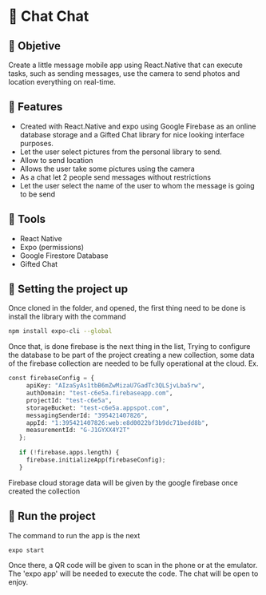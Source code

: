 # :peach: Chat Chat

## :cookie: Objetive

Create a little message mobile app using React.Native that can execute tasks, such as sending messages, use the camera to send photos and location everything on real-time.

## :cookie: Features

- Created with React.Native and expo using Google Firebase as an online database storage and a Gifted Chat library for nice looking interface purposes. 
- Let the user select pictures from the personal library to send.
- Allow to send location 
- Allows the user take some pictures using the camera
- As a chat let 2 people send messages without restrictions
- Let the user select the name of the user to whom the message is going to be send

## :cookie: Tools

- React Native
- Expo (permissions)
- Google Firestore Database
- Gifted Chat

## :cookie: Setting the project up

Once cloned in the folder, and opened, the first thing need to be done is install the library with the command

```bash
npm install expo-cli --global
```

Once that, is done firebase is the next thing in the list, Trying to configure the database to be part of the project creating a new collection, some data of the firebase collection are needed to be fully operational at the cloud.
 Ex.
 
 ```python
 const firebaseConfig = {
      apiKey: "AIzaSyAs1tbB6mZwMizaU7GadTc3QLSjvLba5rw",
      authDomain: "test-c6e5a.firebaseapp.com",
      projectId: "test-c6e5a",
      storageBucket: "test-c6e5a.appspot.com",
      messagingSenderId: "395421407826",
      appId: "1:395421407826:web:e8d0022bf3b9dc71bedd8b",
      measurementId: "G-J1GYXX4Y2T"
    };
    
    if (!firebase.apps.length) {
      firebase.initializeApp(firebaseConfig);
    }
  ```
    
Firebase cloud storage data will be given by the google firebase once created the collection

## :cookie: Run the project

The command to run the app is the next

```bash
expo start
```

Once there, a QR code will be given to scan in the phone or at the emulator. The 'expo app' will be needed to execute the code.
The chat will be open to enjoy.


